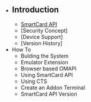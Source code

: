 *  ## **Introduction** 
    * [SmartCard API](https://github.com/sunyer/seek-for-android/wiki/SmartcardAPI)
    * [Security Concept]
    * [Device Support]
    * [Version History]
* How To
    * Bulding the System
    * Emulator Extension
    * Browser based OMAPI
    * Using SmartCard API
    * Using CTS
    * Create an Addon Terminal
    * SmartCard API Version
    